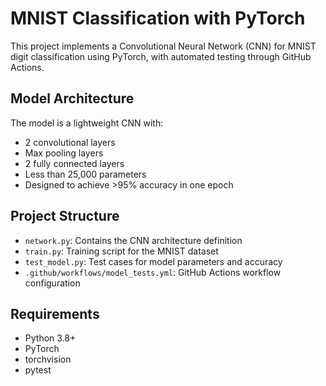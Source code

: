 # MNIST Classification with PyTorch

This project implements a Convolutional Neural Network (CNN) for MNIST digit classification using PyTorch, with automated testing through GitHub Actions.

## Model Architecture

The model is a lightweight CNN with:
- 2 convolutional layers
- Max pooling layers
- 2 fully connected layers
- Less than 25,000 parameters
- Designed to achieve >95% accuracy in one epoch

## Project Structure

- `network.py`: Contains the CNN architecture definition
- `train.py`: Training script for the MNIST dataset
- `test_model.py`: Test cases for model parameters and accuracy
- `.github/workflows/model_tests.yml`: GitHub Actions workflow configuration

## Requirements

- Python 3.8+
- PyTorch
- torchvision
- pytest
